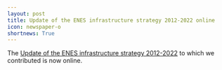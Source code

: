 ```yaml
---
layout: post
title: Update of the ENES infrastructure strategy 2012-2022 online
icon: newspaper-o
shortnews: True
---
```

The [Update of the ENES infrastructure strategy 2012-2022](https://portal.enes.org/community/about-enes/the-future-of-enes/ENES_strategy_update_2017.pdf) to which we contributed is now online.
